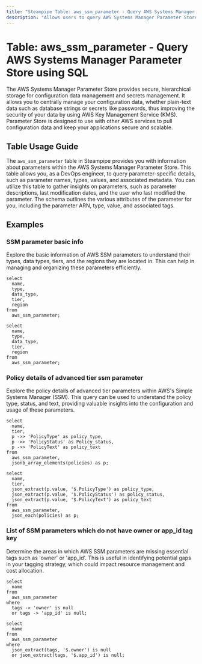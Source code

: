 ```yaml
---
title: "Steampipe Table: aws_ssm_parameter - Query AWS Systems Manager Parameter Store using SQL"
description: "Allows users to query AWS Systems Manager Parameter Store to retrieve information about parameters, their types, values, and associated metadata."
---
```


# Table: aws_ssm_parameter - Query AWS Systems Manager Parameter Store using SQL

The AWS Systems Manager Parameter Store provides secure, hierarchical storage for configuration data management and secrets management. It allows you to centrally manage your configuration data, whether plain-text data such as database strings or secrets like passwords, thus improving the security of your data by using AWS Key Management Service (KMS). Parameter Store is designed to use with other AWS services to pull configuration data and keep your applications secure and scalable.

## Table Usage Guide

The `aws_ssm_parameter` table in Steampipe provides you with information about parameters within the AWS Systems Manager Parameter Store. This table allows you, as a DevOps engineer, to query parameter-specific details, such as parameter names, types, values, and associated metadata. You can utilize this table to gather insights on parameters, such as parameter descriptions, last modification dates, and the user who last modified the parameter. The schema outlines the various attributes of the parameter for you, including the parameter ARN, type, value, and associated tags.

## Examples

### SSM parameter basic info
Explore the basic information of AWS SSM parameters to understand their types, data types, tiers, and the regions they are located in. This can help in managing and organizing these parameters efficiently.

```sql+postgres
select
  name,
  type,
  data_type,
  tier,
  region
from
  aws_ssm_parameter;
```

```sql+sqlite
select
  name,
  type,
  data_type,
  tier,
  region
from
  aws_ssm_parameter;
```


### Policy details of advanced tier ssm parameter
Explore the policy details of advanced tier parameters within AWS's Simple Systems Manager (SSM). This query can be used to understand the policy type, status, and text, providing valuable insights into the configuration and usage of these parameters.

```sql+postgres
select
  name,
  tier,
  p ->> 'PolicyType' as policy_type,
  p ->> 'PolicyStatus' as Policy_status,
  p ->> 'PolicyText' as policy_text
from
  aws_ssm_parameter,
  jsonb_array_elements(policies) as p;
```

```sql+sqlite
select
  name,
  tier,
  json_extract(p.value, '$.PolicyType') as policy_type,
  json_extract(p.value, '$.PolicyStatus') as policy_status,
  json_extract(p.value, '$.PolicyText') as policy_text
from
  aws_ssm_parameter,
  json_each(policies) as p;
```


### List of SSM parameters which do not have owner or app_id tag key
Determine the areas in which AWS SSM parameters are missing essential tags such as 'owner' or 'app_id'. This is useful in identifying potential gaps in your tagging strategy, which could impact resource management and cost allocation.

```sql+postgres
select
  name
from
  aws_ssm_parameter
where
  tags -> 'owner' is null
  or tags -> 'app_id' is null;
```

```sql+sqlite
select
  name
from
  aws_ssm_parameter
where
  json_extract(tags, '$.owner') is null
  or json_extract(tags, '$.app_id') is null;
```